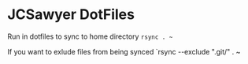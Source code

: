 # JCSawyer DotFiles

Run in dotfiles to sync to home directory `rsync . ~`

If you want to exlude files from being synced
`rsync --exclude ".git/" . ~
 

